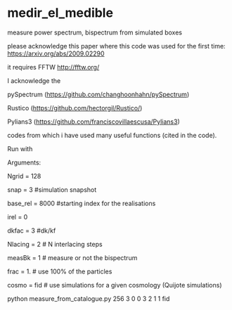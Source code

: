 # medir_el_medible
measure power spectrum, bispectrum from simulated boxes

please acknowledge this paper where this code was used for the first time: https://arxiv.org/abs/2009.02290 

it requires FFTW http://fftw.org/

I acknowledge the 

pySpectrum (https://github.com/changhoonhahn/pySpectrum)

Rustico (https://github.com/hectorgil/Rustico/)

Pylians3 (https://github.com/franciscovillaescusa/Pylians3) 

codes from which i have used many useful functions (cited in the code).

Run with

Arguments:

 Ngrid    = 128
 
 snap     = 3    #simulation snapshot 

base_rel = 8000 #starting index for the realisations

irel     = 0

dkfac    = 3    #dk/kf 

Nlacing  = 2    # N interlacing steps

measBk   = 1    # measure or not the bispectrum

frac     = 1.   # use 100% of the particles

cosmo    = fid  # use simulations for a given cosmology (Quijote simulations)

python measure_from_catalogue.py 256 3 0 0 3 2 1 1 fid
